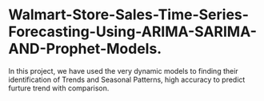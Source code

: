 # Walmart-Store-Sales-Time-Series-Forecasting-Using-ARIMA-SARIMA-AND-Prophet-Models.  
In this project, we have used the very dynamic models to finding their identification of Trends and Seasonal Patterns, high accuracy to predict furture trend with comparison.

